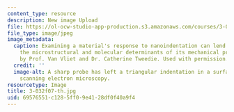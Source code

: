 ```yaml
---
content_type: resource
description: New image Upload
file: https://ol-ocw-studio-app-production.s3.amazonaws.com/courses/3-032-mechanical-behavior-of-materials-fall-2007/69576551c1285ff09e4128df0f40a9f4_3-032f07-th.jpg
file_type: image/jpeg
image_metadata:
  caption: Examining a material's response to nanoindentation can lend insight to
    the microstructural and molecular determinants of its mechanical properties. (Image
    by Prof. Van Vliet and Dr. Catherine Tweedie. Used with permission.)
  credit: ''
  image-alt: A sharp probe has left a triangular indentation in a surface, shown using
    scanning electron microscopy.
resourcetype: Image
title: 3-032f07-th.jpg
uid: 69576551-c128-5ff0-9e41-28df0f40a9f4
---
```

